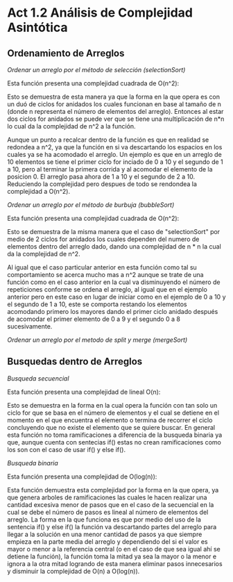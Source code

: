 # Act 1.2 Análisis de Complejidad Asintótica

## Ordenamiento de Arreglos

*Ordenar un arreglo por el método de selección (selectionSort)*

Esta función presenta una complejidad cuadrada de O(n^2):

Esto se demuestra de esta manera ya que la forma en la que opera es con un duó de ciclos for anidados los cuales funcionan en base al tamaño de n (donde n representa el número de elementos del arreglo). Entonces al estar dos ciclos for anidados se puede ver que se tiene una multiplicación de n*n lo cual da la complejidad de n^2 a la función.

Aunque un punto a recalcar dentro de la función es que en realidad se redondea a n^2, ya que la función en si va descartando los espacios en los cuales ya se ha acomodado el arreglo. Un ejemplo es que en un arreglo de 10 elementos se tiene el primer ciclo for inciado de 0 a 10 y el segundo de 1 a 10, pero al terminar la primera corrida y al acomodar el elemento de la posicion 0. El arreglo pasa ahora de 1 a 10 y el segundo de 2 a 10. Reduciendo la complejidad pero despues de todo se rendondea la complejidad a O(n^2).

*Ordenar un arreglo por el método de burbuja (bubbleSort)*

Esta función presenta una complejidad cuadrada de O(n^2):

Esto se demuestra de la misma manera que el caso de "selectionSort" por medio de 2 ciclos for anidados los cuales dependen del numero de elementos dentro del arreglo dado, dando una complejidad de n * n la cual da la complejidad de n^2.

Al igual que el caso particular anterior en esta función como tal su comportamiento se acerca mucho mas a n^2 aunque se trate de una función como en el caso anterior en la cual va disminuyendo el número de repeticiones conforme se ordena el arreglo, al igual que en el ejemplo anterior pero en este caso en lugar de iniciar como en el ejemplo de 0 a 10 y el segundo de 1 a 10, este se comporta restando los elementos acomodando primero los mayores dando el primer ciclo anidado después de acomodar el primer elemento de 0 a 9 y el segundo 0 a 8 sucesivamente.

*Ordenar un arreglo por el metodo de split y merge (mergeSort)*



## Busquedas dentro de Arreglos

*Busqueda secuencial*

Esta función presenta una complejidad de lineal O(n):

Esto se demuestra en la forma en la cual opera la función con tan solo un ciclo for que se basa en el número de elementos y el cual se detiene en el momento en el que encuentra el elemento o termina de recorrer el ciclo concluyendo que no existe el elemento que se quiere buscar. En general esta función no toma ramificaciones a diferencia de la busqueda binaria ya que, aunque cuenta con sentecias if() estas no crean ramificaciones como los son con el caso de usar if() y else if().

*Busqueda binaria*

Esta función presenta una complejidad de O(log(n)):

Esta función demuestra esta complejidad por la forma en la que opera, ya que genera arboles de ramificaciones las cuales le hacen realizar una cantidad excesiva menor de pasos que en el caso de la secuencial en la cual se debe el número de pasos es lineal al número de elementos del arreglo. La forma en la que funciona es que por medio del uso de la sentencia if() y else if() la función va descartando partes del arreglo para llegar a la solución en una menor cantidad de pasos ya que siempre empieza en la parte media del arreglo y dependiendo del si el valor es mayor o menor a la referencia central (o en el caso de que sea igual ahí se detiene la función), la función toma la mitad ya sea la mayor o la menor e ignora a la otra mitad logrando de esta manera eliminar pasos innecesarios y disminuir la complejidad de O(n) a O(log(n)).
